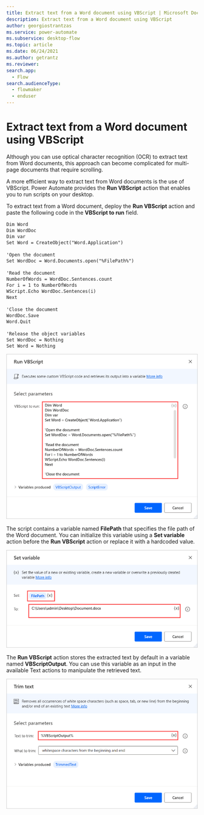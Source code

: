 ```yaml
---
title: Extract text from a Word document using VBScript | Microsoft Docs
description: Extract text from a Word document using VBScript
author: georgiostrantzas
ms.service: power-automate
ms.subservice: desktop-flow
ms.topic: article
ms.date: 06/24/2021
ms.author: getrantz
ms.reviewer:
search.app: 
  - Flow
search.audienceType: 
  - flowmaker
  - enduser
---
```


# Extract text from a Word document using VBScript

Although you can use optical character recognition (OCR) to extract text from Word documents, this approach can become complicated for multi-page documents that require scrolling.

A more efficient way to extract text from Word documents is the use of VBScript. Power Automate provides the **Run VBScript** action that enables you to run scripts on your desktop.

To extract text from a Word document, deploy the **Run VBScript** action and paste the following code in the **VBScript to run** field.

``` VBScript
Dim Word
Dim WordDoc
Dim var
Set Word = CreateObject("Word.Application")

'Open the document
Set WordDoc = Word.Documents.open("%FilePath%")

'Read the document
NumberOfWords = WordDoc.Sentences.count
For i = 1 to NumberOfWords
WScript.Echo WordDoc.Sentences(i)
Next

'Close the document
WordDoc.Save
Word.Quit

'Release the object variables
Set WordDoc = Nothing
Set Word = Nothing
```

![The populated Run VBScript action.](media/extract-text-word-document/run-vbscript-action.png)

The script contains a variable named **FilePath** that specifies the file path of the Word document. You can initialize this variable using a **Set variable** action before the **Run VBScript** action or replace it with a hardcoded value.

![The Set variable action.](media/extract-text-word-document/set-variable-action.png)

The **Run VBScript** action stores the extracted text by default in a variable named **VBScriptOutput**. You can use this variable as an input in the available Text actions to manipulate the retrieved text.

![The Trim text action.](media/extract-text-word-document/trim-text-action.png)